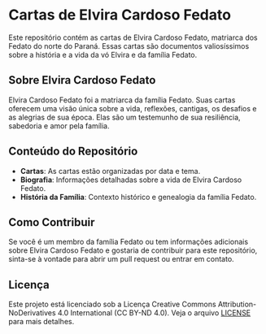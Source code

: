 # Cartas de Elvira Cardoso Fedato

Este repositório contém as cartas de Elvira Cardoso Fedato, matriarca dos Fedato do norte do Paraná.
Essas cartas são documentos valiosíssimos sobre a história e a vida da vó Elvira e da família
Fedato.

## Sobre Elvira Cardoso Fedato

Elvira Cardoso Fedato foi a matriarca da família Fedato.
Suas cartas oferecem uma visão única sobre a vida, reflexões, cantigas, os desafios e as alegrias de
sua época.
Elas são um testemunho de sua resiliência, sabedoria e amor pela família.

## Conteúdo do Repositório

- **Cartas**: As cartas estão organizadas por data e tema.
- **Biografia**: Informações detalhadas sobre a vida de Elvira Cardoso Fedato.
- **História da Família**: Contexto histórico e genealogia da família Fedato.

## Como Contribuir

Se você é um membro da família Fedato ou tem informações adicionais sobre Elvira Cardoso Fedato e
gostaria de contribuir para este repositório, sinta-se à vontade para abrir um pull request ou
entrar em contato.

## Licença

Este projeto está licenciado sob a Licença Creative Commons Attribution-NoDerivatives 4.0
International (CC BY-ND 4.0). Veja o arquivo [LICENSE](LICENSE) para mais detalhes.
